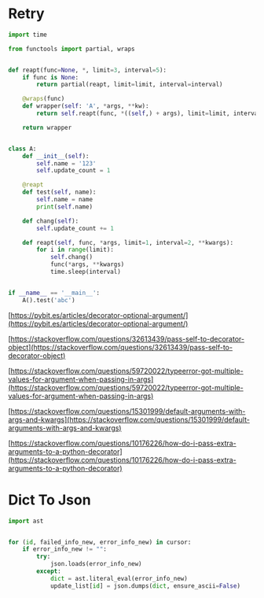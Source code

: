 # Retry

```python
import time

from functools import partial, wraps


def reapt(func=None, *, limit=3, interval=5):
    if func is None:
        return partial(reapt, limit=limit, interval=interval)

    @wraps(func)
    def wrapper(self: 'A', *args, **kw):
        return self.reapt(func, *((self,) + args), limit=limit, interval=interval, **kw)

    return wrapper


class A:
    def __init__(self):
        self.name = '123'
        self.update_count = 1

    @reapt
    def test(self, name):
        self.name = name
        print(self.name)

    def chang(self):
        self.update_count += 1

    def reapt(self, func, *args, limit=1, interval=2, **kwargs):
        for i in range(limit):
            self.chang()
            func(*args, **kwargs)
            time.sleep(interval)


if __name__ == '__main__':
    A().test('abc')
```
[https://pybit.es/articles/decorator-optional-argument/](https://pybit.es/articles/decorator-optional-argument/)

[https://stackoverflow.com/questions/32613439/pass-self-to-decorator-object](https://stackoverflow.com/questions/32613439/pass-self-to-decorator-object)

[https://stackoverflow.com/questions/59720022/typeerror-got-multiple-values-for-argument-when-passing-in-args](https://stackoverflow.com/questions/59720022/typeerror-got-multiple-values-for-argument-when-passing-in-args)

[https://stackoverflow.com/questions/15301999/default-arguments-with-args-and-kwargs](https://stackoverflow.com/questions/15301999/default-arguments-with-args-and-kwargs)

[https://stackoverflow.com/questions/10176226/how-do-i-pass-extra-arguments-to-a-python-decorator](https://stackoverflow.com/questions/10176226/how-do-i-pass-extra-arguments-to-a-python-decorator)

# Dict To Json

```python
import ast


for (id, failed_info_new, error_info_new) in cursor:
    if error_info_new != "":
        try:
            json.loads(error_info_new)
        except:
            dict = ast.literal_eval(error_info_new)
            update_list[id] = json.dumps(dict, ensure_ascii=False)
```